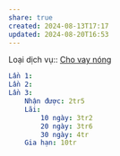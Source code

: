 ```yaml
---
share: true
created: 2024-08-13T17:17
updated: 2024-08-20T16:53
---
```

Loại dịch vụ:: [Cho vay nóng](./Cho%20vay%20n%C3%B3ng.md)

```yaml
Lần 1:
Lần 2:
Lần 3:
    Nhận được: 2tr5
    Lãi:
        10 ngày: 3tr2
        20 ngày: 3tr6
        30 ngày: 4tr
    Gia hạn: 10tr
```